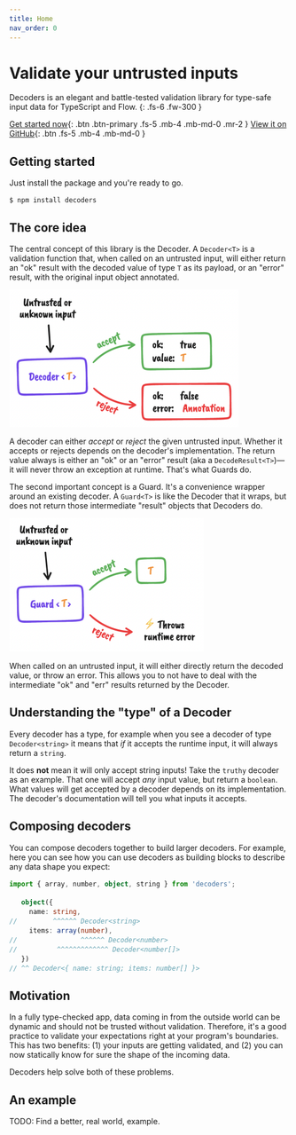 ```yaml
---
title: Home
nav_order: 0
---
```


# Validate your untrusted inputs

<!-- prettier-ignore-start -->
Decoders is an elegant and battle-tested validation library for type-safe input data for
TypeScript and Flow.
{: .fs-6 .fw-300 }
<!-- prettier-ignore-end -->

[Get started now](#getting-started){: .btn .btn-primary .fs-5 .mb-4 .mb-md-0 .mr-2 }
[View it on GitHub](https://github.com/nvie/decoders){: .btn .fs-5 .mb-4 .mb-md-0 }

## Getting started

Just install the package and you're ready to go.

    $ npm install decoders

## The core idea

The central concept of this library is the Decoder. A `Decoder<T>` is a validation
function that, when called on an untrusted input, will either return an "ok" result with
the decoded value of type `T` as its payload, or an "error" result, with the original
input object annotated.

<img alt="The concept of a Decoder explained schematically" src="./assets/schematic-decoders.png" style="max-width: min(414px, 100%)" />

A decoder can either _accept_ or _reject_ the given untrusted input. Whether it accepts or
rejects depends on the decoder's implementation. The return value always is either an "ok"
or an "error" result (aka a `DecodeResult<T>`)—it will never throw an exception at
runtime. That's what Guards do.

The second important concept is a Guard. It's a convenience wrapper around an existing
decoder. A `Guard<T>` is like the Decoder that it wraps, but does not return those
intermediate "result" objects that Decoders do.

<img alt="The concept of a Guard explained schematically" src="./assets/schematic-guards.png" style="max-width: min(351px, 100%)" />

When called on an untrusted input, it will either directly return the decoded value, or
throw an error. This allows you to not have to deal with the intermediate "ok" and "err"
results returned by the Decoder.

## Understanding the "type" of a Decoder

Every decoder has a type, for example when you see a decoder of type `Decoder<string>` it
means that _if_ it accepts the runtime input, it will always return a `string`.

It does **not** mean it will only accept string inputs! Take the `truthy` decoder as an
example. That one will accept _any_ input value, but return a `boolean`. What values will
get accepted by a decoder depends on its implementation. The decoder's documentation will
tell you what inputs it accepts.

## Composing decoders

You can compose decoders together to build larger decoders. For example, here you can see
how you can use decoders as building blocks to describe any data shape you expect:

<!-- prettier-ignore-start -->
```typescript
import { array, number, object, string } from 'decoders';

   object({
     name: string,
//         ^^^^^^ Decoder<string>
     items: array(number),
//                ^^^^^^ Decoder<number>
//          ^^^^^^^^^^^^^ Decoder<number[]>
   })
// ^^ Decoder<{ name: string; items: number[] }>
```
<!-- prettier-ignore-end -->

## Motivation

In a fully type-checked app, data coming in from the outside world can be dynamic and
should not be trusted without validation. Therefore, it's a good practice to validate your
expectations right at your program's boundaries. This has two benefits: (1) your inputs
are getting validated, and (2) you can now statically know for sure the shape of the
incoming data.

Decoders help solve both of these problems.

## An example

TODO: Find a better, real world, example.

<!--
Suppose you define a decoder for a `Person`:

```typescript
import { email, iso8601, name, positiveNumber } from 'decoders';

const personDecoder: Decoder<Person> = object({
    id: positiveNumber,
    name: string,
    email: email,
    dateOfBirth: iso8601,
});
```

For example, say your app expects a list of points in an incoming HTTP request:

```javascript
{
  points: [
    { x: 1, y: 2 },
    { x: 3, y: 4 },
  ],
}
```

In order to decode this, you'll have to tell Flow about the expected structure, and use
the decoders to validate at runtime that the free-form data will be in the expected shape.

```javascript
type Point = { x: number, y: number };

type Payload = {
    points: Array<Point>,
};
```

Here's a decoder that will work for this type:

```javascript
import { array, guard, number, object } from 'decoders';

const point = object({
    x: number,
    y: number,
});

const payload = object({
    points: array(point),
});

const payloadGuard = guard(payload);
```

And then, you can use it to decode values:

```javascript
>>> payloadGuard(1)      // throws!
>>> payloadGuard('foo')  // throws!
>>> payloadGuard({       // OK!
...     points: [
...         { x: 1, y: 2 },
...         { x: 3, y: 4 },
...     ],
... })
```
-->
